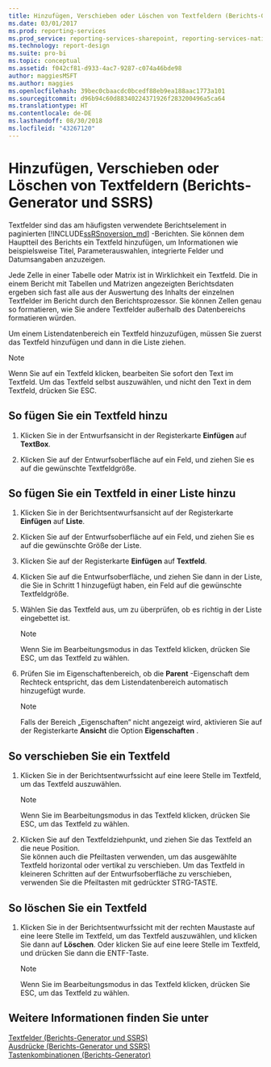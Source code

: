 ```yaml
---
title: Hinzufügen, Verschieben oder Löschen von Textfeldern (Berichts-Generator und SSRS) | Microsoft-Dokumentation
ms.date: 03/01/2017
ms.prod: reporting-services
ms.prod_service: reporting-services-sharepoint, reporting-services-native
ms.technology: report-design
ms.suite: pro-bi
ms.topic: conceptual
ms.assetid: f042cf81-d933-4ac7-9287-c074a46bde98
author: maggiesMSFT
ms.author: maggies
ms.openlocfilehash: 39bec0cbaacdc0bcedf88eb9ea188aac1773a101
ms.sourcegitcommit: d96b94c60d88340224371926f283200496a5ca64
ms.translationtype: HT
ms.contentlocale: de-DE
ms.lasthandoff: 08/30/2018
ms.locfileid: "43267120"
---
```

# <a name="add-move-or-delete-a-text-box-report-builder-and-ssrs"></a>Hinzufügen, Verschieben oder Löschen von Textfeldern (Berichts-Generator und SSRS)
  Textfelder sind das am häufigsten verwendete Berichtselement in paginierten [!INCLUDE[ssRSnoversion_md](../../includes/ssrsnoversion-md.md)] -Berichten. Sie können dem Hauptteil des Berichts ein Textfeld hinzufügen, um Informationen wie beispielsweise Titel, Parameterauswahlen, integrierte Felder und Datumsangaben anzuzeigen.  
  
 Jede Zelle in einer Tabelle oder Matrix ist in Wirklichkeit ein Textfeld. Die in einem Bericht mit Tabellen und Matrizen angezeigten Berichtsdaten ergeben sich fast alle aus der Auswertung des Inhalts der einzelnen Textfelder im Bericht durch den Berichtsprozessor. Sie können Zellen genau so formatieren, wie Sie andere Textfelder außerhalb des Datenbereichs formatieren würden.  
  
 Um einem Listendatenbereich ein Textfeld hinzuzufügen, müssen Sie zuerst das Textfeld hinzufügen und dann in die Liste ziehen.  
  
> [!NOTE]  
>  Wenn Sie auf ein Textfeld klicken, bearbeiten Sie sofort den Text im Textfeld. Um das Textfeld selbst auszuwählen, und nicht den Text in dem Textfeld, drücken Sie ESC.  
  
## <a name="to-add-a-text-box"></a>So fügen Sie ein Textfeld hinzu  
  
1.  Klicken Sie in der Entwurfsansicht in der Registerkarte **Einfügen** auf **TextBox**.  
  
2.  Klicken Sie auf der Entwurfsoberfläche auf ein Feld, und ziehen Sie es auf die gewünschte Textfeldgröße.  
  
## <a name="to-add-a-text-box-in-a-list"></a>So fügen Sie ein Textfeld in einer Liste hinzu  
  
1.  Klicken Sie in der Berichtsentwurfsansicht auf der Registerkarte **Einfügen** auf **Liste**.  
  
2.  Klicken Sie auf der Entwurfsoberfläche auf ein Feld, und ziehen Sie es auf die gewünschte Größe der Liste.  
  
3.  Klicken Sie auf der Registerkarte **Einfügen** auf **Textfeld**.  
  
4.  Klicken Sie auf die Entwurfsoberfläche, und ziehen Sie dann in der Liste, die Sie in Schritt 1 hinzugefügt haben, ein Feld auf die gewünschte Textfeldgröße.   
  
5.  Wählen Sie das Textfeld aus, um zu überprüfen, ob es richtig in der Liste eingebettet ist.  
  
    > [!NOTE]  
    >  Wenn Sie im Bearbeitungsmodus in das Textfeld klicken, drücken Sie ESC, um das Textfeld zu wählen.  
  
6.  Prüfen Sie im Eigenschaftenbereich, ob die **Parent** -Eigenschaft dem Rechteck entspricht, das dem Listendatenbereich automatisch hinzugefügt wurde.  
  
    > [!NOTE]  
    >  Falls der Bereich „Eigenschaften“ nicht angezeigt wird, aktivieren Sie auf der Registerkarte **Ansicht** die Option **Eigenschaften** .  
  
## <a name="to-move-a-text-box"></a>So verschieben Sie ein Textfeld  
  
1.  Klicken Sie in der Berichtsentwurfssicht auf eine leere Stelle im Textfeld, um das Textfeld auszuwählen.  
  
    > [!NOTE]  
    >  Wenn Sie im Bearbeitungsmodus in das Textfeld klicken, drücken Sie ESC, um das Textfeld zu wählen.  
  
2.  Klicken Sie auf den Textfeldziehpunkt, und ziehen Sie das Textfeld an die neue Position.   
    Sie können auch die Pfeiltasten verwenden, um das ausgewählte Textfeld horizontal oder vertikal zu verschieben. Um das Textfeld in kleineren Schritten auf der Entwurfsoberfläche zu verschieben, verwenden Sie die Pfeiltasten mit gedrückter STRG-TASTE.  
  
## <a name="to-delete-a-text-box"></a>So löschen Sie ein Textfeld  
  
1.  Klicken Sie in der Berichtsentwurfssicht mit der rechten Maustaste auf eine leere Stelle im Textfeld, um das Textfeld auszuwählen, und klicken Sie dann auf **Löschen**. Oder klicken Sie auf eine leere Stelle im Textfeld, und drücken Sie dann die ENTF-Taste.  
  
    > [!NOTE]  
    >  Wenn Sie im Bearbeitungsmodus in das Textfeld klicken, drücken Sie ESC, um das Textfeld zu wählen.  
  
## <a name="see-also"></a>Weitere Informationen finden Sie unter  
 [Textfelder &#40;Berichts-Generator und SSRS&#41;](../../reporting-services/report-design/text-boxes-report-builder-and-ssrs.md)   
 [Ausdrücke &#40;Berichts-Generator und SSRS&#41;](../../reporting-services/report-design/expressions-report-builder-and-ssrs.md)   
 [Tastenkombinationen &#40;Berichts-Generator&#41;](../../reporting-services/report-builder/keyboard-shortcuts-report-builder.md)  
  
  
